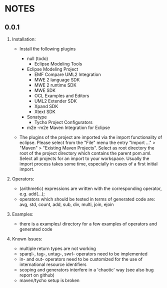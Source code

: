 NOTES
=====
0.0.1
-----
1. Installation:
	- Install the following plugins
		- null (todo)
			- Eclipse Modeling Tools
		- Eclipse Modeling Project
			- EMF Compare UML2 Integration
			- MWE 2 language SDK
			- MWE 2 runtime SDK
			- MWE SDK
			- OCL Examples and Editors
			- UML2 Extender SDK
			- Xpand SDK
			- Xtext SDK
		- Sonatype
			- Tycho Project Configurators
		- m2e
			-m2e Maven Integration for Eclipse

	- The plugins of the project are imported via the import functionality of eclipse. Please select from the "File" menu the entry "Import ..." > "Maven" > "Existing Maven Projects". Select as root directory the root of the project directory which contains the parent pom.xml. Select all projects for an import to your workspace. Usually the import process takes some time, especially in cases of a first initial import. 

2. Operators:
	- (arithmetic) expressions are written with the corresponding operator, e.g. add(...); 
	- operators which should be tested in terms of generated code are: avg, std, count, add, sub, 
        div, multi, join, ejoin

3. Examples:
	- there is a examples/ directory for a few examples of operators and generated code

4. Known Issues:
	- multiple return types are not working
	- sparql-, tag-, untag-, swrl- operators need to be implemented
	- in- and out- operators need to be customized for the use of international resource identifiers
	- scoping and generators interfere in a 'chaotic' way (see also bug report on github)
	- maven/tycho setup is broken
